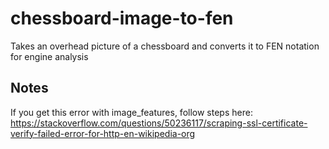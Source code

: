# chessboard-image-to-fen
Takes an overhead picture of a chessboard and converts it to FEN notation for engine analysis

## Notes

If you get this error with image_features, follow steps here:
https://stackoverflow.com/questions/50236117/scraping-ssl-certificate-verify-failed-error-for-http-en-wikipedia-org
